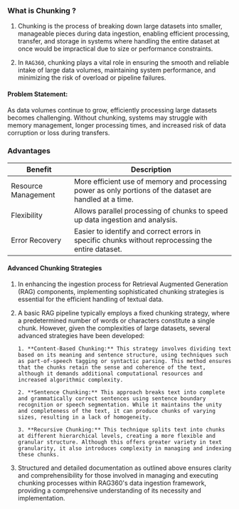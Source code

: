 ### What is Chunking ?

1. Chunking is the process of breaking down large datasets into smaller,
   manageable pieces during data ingestion, enabling efficient processing,
   transfer, and storage in systems where handling the entire dataset at once
   would be impractical due to size or performance constraints.

2. In `RAG360`, chunking plays a vital role in ensuring the smooth and reliable
   intake of large data volumes, maintaining system performance, and minimizing
   the risk of overload or pipeline failures.

#### **Problem Statement**:

As data volumes continue to grow, efficiently processing large datasets becomes
challenging. Without chunking, systems may struggle with memory management,
longer processing times, and increased risk of data corruption or loss during
transfers.

### Advantages

<table class="table-size-for-cloud-services">
    <thead>
        <tr>
            <th>Benefit</th>
            <th>Description</th>
        </tr>
    </thead>
    <tbody>
        <tr>
            <td><span class="custom-header">Resource Management</span></td>
            <td>More efficient use of memory and processing power as only portions of the dataset are handled at a time.</td>
        </tr>
        <tr>
            <td><span class="custom-header">Flexibility</span></td>
            <td>Allows parallel processing of chunks to speed up data ingestion and analysis.</td>
        </tr>
        <tr>
            <td><span class="custom-header">Error Recovery</span></td>
            <td>Easier to identify and correct errors in specific chunks without reprocessing the entire dataset.</td>
        </tr>
    </tbody>
</table>

#### **Advanced Chunking Strategies**

1.  In enhancing the ingestion process for Retrieval Augmented Generation (RAG)
    components, implementing sophisticated chunking strategies is essential for
    the efficient handling of textual data.

2.  A basic RAG pipeline typically employs a fixed chunking strategy, where a
    predetermined number of words or characters constitute a single chunk.
    However, given the complexities of large datasets, several advanced
    strategies have been developed:

        1. **Content-Based Chunking:** This strategy involves dividing text based on its meaning and sentence structure, using techniques such as part-of-speech tagging or syntactic parsing. This method ensures that the chunks retain the sense and coherence of the text, although it demands additional computational resources and increased algorithmic complexity.

        2. **Sentence Chunking:** This approach breaks text into complete and grammatically correct sentences using sentence boundary recognition or speech segmentation. While it maintains the unity and completeness of the text, it can produce chunks of varying sizes, resulting in a lack of homogeneity.

        3. **Recursive Chunking:** This technique splits text into chunks at different hierarchical levels, creating a more flexible and granular structure. Although this offers greater variety in text granularity, it also introduces complexity in managing and indexing these chunks.

3.  Structured and detailed documentation as outlined above ensures clarity and
    comprehensibility for those involved in managing and executing chunking
    processes within RAG360's data ingestion framework, providing a
    comprehensive understanding of its necessity and implementation.
